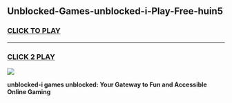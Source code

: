 
## Unblocked-Games-unblocked-i-Play-Free-huin5
<h3>
<a href="https://premium76.site?title=unblocked-i&ref=10A">CLICK TO PLAY</a></h3>
<hr>

<h3>
<a href="https://premium76.site?title=unblocked-i&ref=10A">CLICK 2 PLAY</a>
  
</h3>

<a href="https://premium76.site?title=unblocked-i&ref=10A"><img src="https://clearcache.store/games.png"></a>


**unblocked-i games unblocked: Your Gateway to Fun and Accessible Online Gaming**
